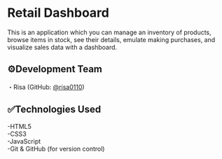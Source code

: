 # Retail Dashboard
This is an application which you can manage an inventory of products, browse items in stock, see their details, emulate making purchases, and visualize sales data with a dashboard.

## ⚙️Development Team  
・Risa (GitHub: [@risa0110](https://github.com/risa0110))  

## ✅Technologies Used
-HTML5    
-CSS3  
-JavaScript  
-Git & GitHub (for version control)  


<!--要編集！制作者の部分や使った言語、サイトの説明に、参考にしたサイト、使用したフォントや画像の元を明記しよう！>
